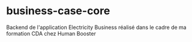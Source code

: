 # business-case-core
Backend de l'application Electricity Business réalisé dans le cadre de ma formation CDA chez Human Booster

